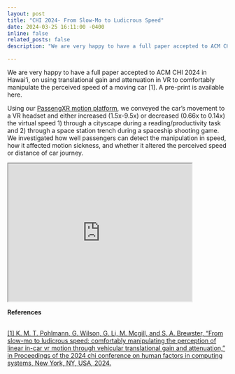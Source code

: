 ```yaml
---
layout: post
title: "CHI 2024- From Slow-Mo to Ludicrous Speed"
date: 2024-03-25 16:11:00 -0400
inline: false
related_posts: false
description: "We are very happy to have a full paper accepted to ACM CHI 2024 in Hawai’i, on using translational gain and attenuation in VR to comfortably manipulate the perceived speed of a moving car [1]. A pre-print is available here. <br> <br> Using our PassengXR motion platform, we conveyed the car’s movement to a VR headset and either increased (1.5x-9.5x) or decreased (0.66x to 0.14x) the virtual speed 1) through a cityscape during a reading/productivity task and 2) through a space station trench during a spaceship shooting game. We investigated how well passengers can detect the manipulation in speed, how it affected motion sickness, and whether it altered the perceived speed or distance of car journey. <br> <br> <b>References</b> <br> [1] <a href='https://eprints.gla.ac.uk/322639 'target='_blank'> K. M. T. Pohlmann, G. Wilson, G. Li, M. Mcgill, and S. A. Brewster, “From slow-mo to ludicrous speed: comfortably manipulating the perception of linear in-car vr motion through vehicular translational gain and attenuation,” in Proceedings of the 2024 chi conference on human factors in computing systems, New York, NY, USA, 2024."

---
```


We are very happy to have a full paper accepted to ACM CHI 2024 in Hawai’i, on using translational gain and attenuation in VR to comfortably manipulate the perceived speed of a moving car [1]. A pre-print is available here.


Using our <a href="/_news/announcement_3.md">PassengXR motion platform</a>, we conveyed the car’s movement to a VR headset and either increased (1.5x-9.5x) or decreased (0.66x to 0.14x) the virtual speed 1) through a cityscape during a reading/productivity task and 2) through a space station trench during a spaceship shooting game. We investigated how well passengers can detect the manipulation in speed, how it affected motion sickness, and whether it altered the perceived speed or distance of car journey. 

<iframe width="420" height="315"
  src="https://youtu.be/t3zA1lJcXcE">
</iframe>


<b>References</b> 

<br> <a href='https://eprints.gla.ac.uk/322639' target='_blank'> [1] K. M. T. Pohlmann, G. Wilson, G. Li, M. Mcgill, and S. A. Brewster, “From slow-mo to ludicrous speed: comfortably manipulating the perception of linear in-car vr motion through vehicular translational gain and attenuation,” in Proceedings of the 2024 chi conference on human factors in computing systems, New York, NY, USA, 2024.

